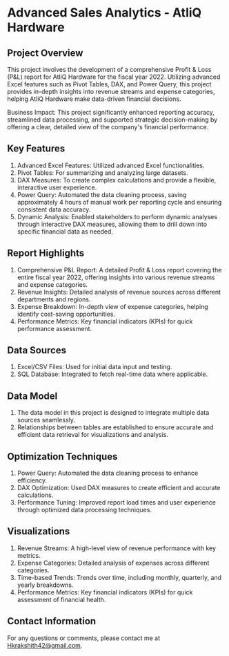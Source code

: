 # Advanced Sales Analytics - AtliQ Hardware

## Project Overview
This project involves the development of a comprehensive Profit & Loss (P&L) report for AtliQ Hardware for the fiscal year 2022. Utilizing advanced Excel features such as Pivot Tables, DAX, and Power Query, this project provides in-depth insights into revenue streams and expense categories, helping AtliQ Hardware make data-driven financial decisions.

Business Impact: This project significantly enhanced reporting accuracy, streamlined data processing, and supported strategic decision-making by offering a clear, detailed view of the company's financial performance.

## Key Features
1) Advanced Excel Features: Utilized advanced Excel functionalities.
2) Pivot Tables: For summarizing and analyzing large datasets.
3) DAX Measures: To create complex calculations and provide a flexible, interactive user experience.
4) Power Query: Automated the data cleaning process, saving approximately 4 hours of manual work per reporting cycle and ensuring consistent data accuracy.
5) Dynamic Analysis: Enabled stakeholders to perform dynamic analyses through interactive DAX measures, allowing them to drill down into specific financial data as needed.

## Report Highlights
1) Comprehensive P&L Report: A detailed Profit & Loss report covering the entire fiscal year 2022, offering insights into various revenue streams and expense categories.
2) Revenue Insights: Detailed analysis of revenue sources across different departments and regions.
3) Expense Breakdown: In-depth view of expense categories, helping identify cost-saving opportunities.                                
4) Performance Metrics: Key financial indicators (KPIs) for quick performance assessment.

## Data Sources
1) Excel/CSV Files: Used for initial data input and testing.
2) SQL Database: Integrated to fetch real-time data where applicable.
## Data Model
1) The data model in this project is designed to integrate multiple data sources seamlessly.
2) Relationships between tables are established to ensure accurate and efficient data retrieval for visualizations and analysis.
## Optimization Techniques
1) Power Query: Automated the data cleaning process to enhance efficiency.
2) DAX Optimization: Used DAX measures to create efficient and accurate calculations.
3) Performance Tuning: Improved report load times and user experience through optimized data processing techniques.           
## Visualizations
1) Revenue Streams: A high-level view of revenue performance with key metrics.
2) Expense Categories: Detailed analysis of expenses across different categories.
3) Time-based Trends: Trends over time, including monthly, quarterly, and yearly breakdowns.
4) Performance Metrics: Key financial indicators (KPIs) for quick assessment of financial health.
## Contact Information
For any questions or comments, please contact me at Hkrakshith42@gmail.com.

